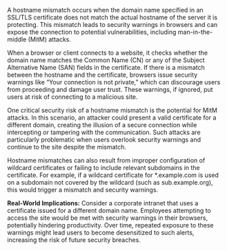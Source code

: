 A hostname mismatch occurs when the domain name specified in an SSL/TLS certificate does not match the actual hostname of the server it is protecting. This mismatch leads to security warnings in browsers and can expose the connection to potential vulnerabilities, including man-in-the-middle (MitM) attacks.

When a browser or client connects to a website, it checks whether the domain name matches the Common Name (CN) or any of the Subject Alternative Name (SAN) fields in the certificate. If there is a mismatch between the hostname and the certificate, browsers issue security warnings like “Your connection is not private,” which can discourage users from proceeding and damage user trust. These warnings, if ignored, put users at risk of connecting to a malicious site.

One critical security risk of a hostname mismatch is the potential for MitM attacks. In this scenario, an attacker could present a valid certificate for a different domain, creating the illusion of a secure connection while intercepting or tampering with the communication. Such attacks are particularly problematic when users overlook security warnings and continue to the site despite the mismatch.

Hostname mismatches can also result from improper configuration of wildcard certificates or failing to include relevant subdomains in the certificate. For example, if a wildcard certificate for *.example.com is used on a subdomain not covered by the wildcard (such as sub.example.org), this would trigger a mismatch and security warnings.

**Real-World Implications:**
Consider a corporate intranet that uses a certificate issued for a different domain name. Employees attempting to access the site would be met with security warnings in their browsers, potentially hindering productivity. Over time, repeated exposure to these warnings might lead users to become desensitized to such alerts, increasing the risk of future security breaches.